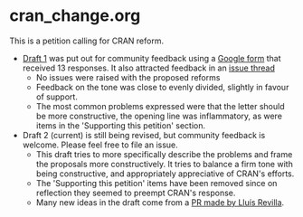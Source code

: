 # cran_change.org

This is a petition calling for CRAN reform.


* [Draft 1](https://github.com/cranchange/cran_change.org/tree/e0352a4be5f8e211d1bd4cc6cbb25e36aa3e3f2b) was put out for community feedback using a [Google form](https://forms.gle/iS5UFnv3yTtW6Dzg9) that received 13 responses. It also attracted feedback in an [issue thread](https://github.com/cranchange/cran_change.org/issues/19)
  - No issues were raised with the proposed reforms
  - Feedback on the tone was close to evenly divided, slightly in favour of support.
  - The most common problems expressed were that the letter should be more constructive, the opening line was inflammatory, as were items in the 'Supporting this petition' section. 
* Draft 2 (current) is still being revised, but community feedback is welcome. Please feel free to file an issue.
  - This draft tries to more specifically describe the problems and frame the proposals more constructively. It tries to balance a firm tone with being constructive, and appropriately appreciative of CRAN's efforts.
  - The 'Supporting this petition' items have been removed since on reflection they seemed to preempt CRAN's response.
  - Many new ideas in the draft come from a [PR made by Lluís Revilla](https://github.com/cranchange/cran_change.org/pull/21).
  
